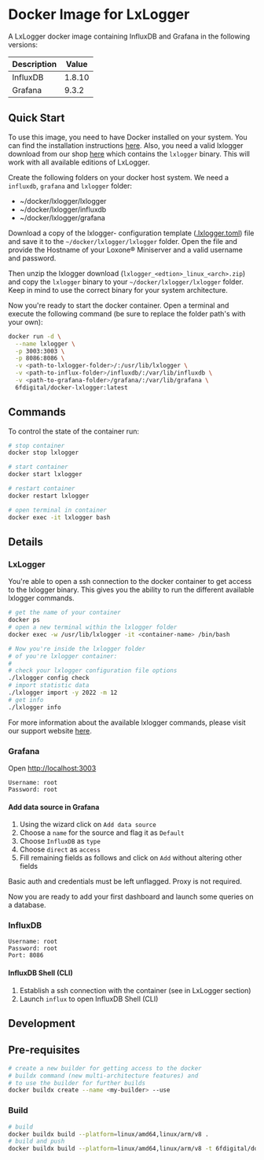 # Docker Image for LxLogger

A LxLogger docker image containing InfluxDB and Grafana in the 
following versions:

| Description  | Value  |
|--------------|--------|
| InfluxDB     | 1.8.10 |
| Grafana      | 9.3.2  |

## Quick Start

To use this image, you need to have Docker installed on your system. You can 
find the installation instructions [here](https://docs.docker.com/get-docker/).
Also, you need a valid lxlogger download from our shop 
[here](https://www.lxlogger.de/) which contains the `lxlogger` binary. This will
work with all available editions of LxLogger.

Create the following folders on your docker host system. We need a `influxdb`, 
`grafana` and `lxlogger` folder:

* ~/docker/lxlogger/lxlogger
* ~/docker/lxlogger/influxdb
* ~/docker/lxlogger/grafana

Download a copy of the lxlogger- configuration template 
([.lxlogger.toml](https://github.com/6fdigital/docker-lxlogger/blob/master/lxlogger/.lxlogger.toml))
file and save it to the `~/docker/lxlogger/lxlogger` folder. Open the file and 
provide the Hostname of your Loxone® Miniserver and a valid username and 
password.

Then unzip the lxlogger download (`lxlogger_<edtion>_linux_<arch>.zip`) and copy 
the `lxlogger` binary to your `~/docker/lxlogger/lxlogger` folder. Keep in mind 
to use the correct binary for your system architecture.

Now you're ready to start the docker container. Open a terminal and execute the
following command (be sure to replace the folder path's with your own):

```sh
docker run -d \
  --name lxlogger \
  -p 3003:3003 \
  -p 8086:8086 \
  -v <path-to-lxlogger-folder>/:/usr/lib/lxlogger \
  -v <path-to-influx-folder>/influxdb/:/var/lib/influxdb \
  -v <path-to-grafana-folder>/grafana/:/var/lib/grafana \
  6fdigital/docker-lxlogger:latest
```

## Commands
To control the state of the container run:
```sh
# stop container
docker stop lxlogger

# start container
docker start lxlogger

# restart container
docker restart lxlogger

# open terminal in container
docker exec -it lxlogger bash
```

## Details
### LxLogger

You're able to open a ssh connection to the docker container to get access to
the lxlogger binary. This gives you the ability to run the different available 
lxlogger commands.

```sh
# get the name of your container
docker ps
# open a new terminal within the lxlogger folder
docker exec -w /usr/lib/lxlogger -it <container-name> /bin/bash

# Now you're inside the lxlogger folder
# of you're lxlogger container:
#
# check your lxlogger configuration file options
./lxlogger config check
# import statistic data
./lxlogger import -y 2022 -m 12
# get info
./lxlogger info
```

For more information about the available lxlogger commands, please visit our
support website [here](https://www.lxlogger.de/support/).

### Grafana

Open <http://localhost:3003>

```
Username: root
Password: root
```

#### Add data source in Grafana

1. Using the wizard click on `Add data source`
2. Choose a `name` for the source and flag it as `Default`
3. Choose `InfluxDB` as `type`
4. Choose `direct` as `access`
5. Fill remaining fields as follows and click on `Add` without altering other fields

Basic auth and credentials must be left unflagged. Proxy is not required.

Now you are ready to add your first dashboard and launch some queries on a
database.

### InfluxDB

```
Username: root
Password: root
Port: 8086
```

#### InfluxDB Shell (CLI)

1. Establish a ssh connection with the container (see in LxLogger section)
2. Launch `influx` to open InfluxDB Shell (CLI)

## Development

## Pre-requisites

```sh
# create a new builder for getting access to the docker 
# buildx command (new multi-architecture features) and 
# to use the builder for further builds
docker buildx create --name <my-builder> --use
```
### Build
```sh
# build
docker buildx build --platform=linux/amd64,linux/arm/v8 .
# build and push
docker buildx build --platform=linux/amd64,linux/arm/v8 -t 6fdigital/docker-lxlogger:latest --push .
```
